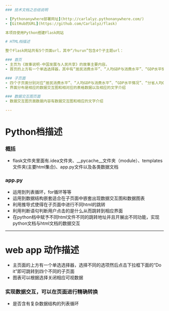 ```yaml
---
### 技术文档之总结说明

- [Pythonanywhere部署网址](http://carlalyz.pythonanywhere.com/)
- [GitHub的URL](https://github.com/Carlalyz/flask)

本项目使用Python搭建Flask网站

# HTML档描述

整个Flask网站共有5个页面url，其中“/hurun”包含4个子主题url：

### 首页
- 主页为《故事说明-中国发展与人民共享》的故事主要内容。
- 首页的上方有一个单选选择器，其中有“居民消费水平”、“人均GDP与消费水平”、“GDP水平情况”、“分省人均GDP”四个选项，点击其中一个选项然后点击“Do it”即可跳转到其相关图标和表格的页面

### 子页面
- 四个子页面分别对应“居民消费水平”、“人均GDP与消费水平”、“GDP水平情况”、“分省人均GDP”的交互数据图表和该区块文字内容。
- 界面分布是相应的数据交互图和相对应的表格数据以及相应的文字介绍

### 数据交互图页面
- 数据交互图页面数据内容有数据交互图和相应的文字介绍

---
```


# Python档描述

### 概括
- flask文件夹里面有.idea文件夹、__pycache__文件夹（module）、templates文件夹(主要html集合)、app.py文件以及各类数据文档

### app.py
- 运用到列表循环，for循环等等
- 运用到数据结构嵌套适合在子页面中嵌套出现数据交互图和数据图表
- 利用推导式使得在子页面中进行不同html的跳转
- 利用判断语句判断用户点击的是什么从而跳转到相应界面
- 在python档中赋予不同html文件不同的跳转地址并且开展出不同功能，实现python文档与html文档的数据交互

---

# web app 动作描述
- 主页面的上方有一个单选选择器，选择不同的选项然后点击下拉框下面的“Do it”即可跳转到四个不同的子页面
- 图表可以根据选择关闭相应可视数据

### 实现数据交互，可以在页面进行精确转换
- 是否含有复杂数据结构的列表循环


